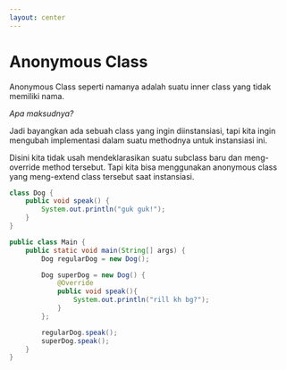 ```yaml
---
layout: center
---
```


# Anonymous Class

<div class="grid grid-cols-2 gap-y-10 gap-x-6 mt-4">
<div class='flex-row'>
<div class='text-base text-justify mt-4'>

Anonymous Class seperti namanya adalah suatu inner class yang tidak memiliki nama.  

*Apa maksudnya?*  

Jadi bayangkan ada sebuah class yang ingin diinstansiasi, tapi kita ingin mengubah  implementasi dalam suatu methodnya untuk instansiasi ini.  

Disini kita tidak usah mendeklarasikan suatu subclass baru dan meng-override method tersebut. Tapi kita bisa menggunakan anonymous class yang meng-extend class tersebut saat instansiasi.  

</div>
</div>

<div class='flex-row'>
<div class='text-base text-justify mt-4' v-click="1">

```java
class Dog {
    public void speak() {
        System.out.println("guk guk!");
    }
}

public class Main {
    public static void main(String[] args) {
        Dog regularDog = new Dog();

        Dog superDog = new Dog() {
            @Override
            public void speak(){
                System.out.println("rill kh bg?");
            }
        };

        regularDog.speak();
        superDog.speak();
    }
}
```

</div>
</div>

</div>
